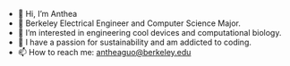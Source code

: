 - 👋 Hi, I’m Anthea
- 🐻 Berkeley Electrical Engineer and Computer Science Major.
- 👀 I’m interested in engineering cool devices and computational biology.
- 🌱 I have a passion for sustainability and am addicted to coding.
- 📫 How to reach me: antheaguo@berkeley.edu

<!---
crocodile27/crocodile27 is a ✨ special ✨ repository because its `README.md` (this file) appears on your GitHub profile.
You can click the Preview link to take a look at your changes.
--->
